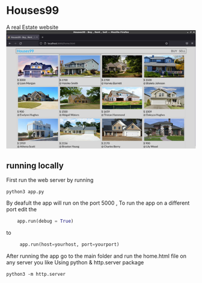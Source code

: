 # Houses99
A real Estate website 
![Screenshot](images/screen.jpg)
## running locally 
First run the web server by running 
```
python3 app.py 
```
By deafult the app will run on the port 5000 , To run the app on a different port edit the 
```python
    app.run(debug = True)
```
to 
```python
     app.run(host=yourhost, port=yourport)
```
After running the app go to the main folder and run the home.html file on any server you like 
Using python & http.server package 
```
python3 -m http.server
```

